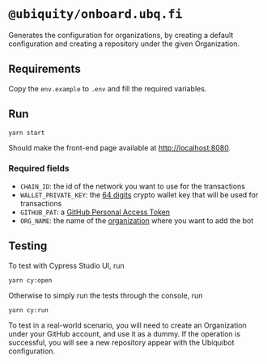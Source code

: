 # `@ubiquity/onboard.ubq.fi`

Generates the configuration for organizations, by creating a default configuration and creating a repository under the
given Organization.

## Requirements

Copy the `env.example` to `.env` and fill the required variables.

## Run

```shell
yarn start
```

Should make the front-end page available at [http://localhost:8080](http://localhost:8080).

### Required fields

- `CHAIN_ID`: the id of the network you want to use for the transactions
- `WALLET_PRIVATE_KEY`: the [64 digits](https://www.browserling.com/tools/random-hex) crypto wallet key that will be used for transactions
- `GITHUB_PAT`: a [GitHub Personal Access Token](https://docs.github.com/en/authentication/keeping-your-account-and-data-secure/managing-your-personal-access-tokens#creating-a-personal-access-token-classic)
- `ORG_NAME`: the name of the [organization](https://github.com/settings/organizations) where you want to add the bot

## Testing

To test with Cypress Studio UI, run

```shell
yarn cy:open
```

Otherwise to simply run the tests through the console, run

```shell
yarn cy:run
```

To test in a real-world scenario, you will need to create an Organization under your GitHub account, and use it as a
dummy. If the operation is successful, you will see a new repository appear with the Ubiquibot configuration.
